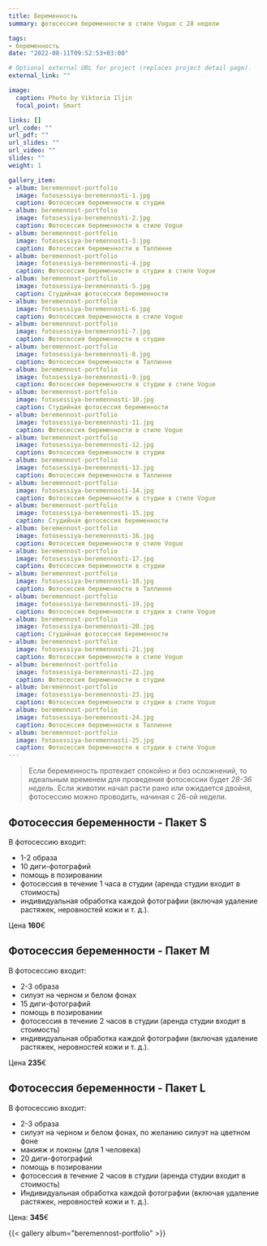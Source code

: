 ```yaml
---
title: Беременность 
summary: фотосессия беременности в стиле Vogue с 28 недели

tags:
- беременность
date: "2022-08-11T09:52:53+03:00"

# Optional external URL for project (replaces project detail page).
external_link: ""

image:
  caption: Photo by Viktoria Iljin
  focal_point: Smart

links: []
url_code: ""
url_pdf: ""
url_slides: ""
url_video: ""
slides: ""
weight: 1

gallery_item:
- album: beremennost-portfolio
  image: fotosessiya-beremennosti-1.jpg
  caption: Фотосессия беременности в студии 
- album: beremennost-portfolio
  image: fotosessiya-beremennosti-2.jpg
  caption: Фотосессия беременности в стиле Vogue
- album: beremennost-portfolio
  image: fotosessiya-beremennosti-3.jpg
  caption: Фотосессия беременности в Таллинне
- album: beremennost-portfolio
  image: fotosessiya-beremennosti-4.jpg
  caption: Фотосессия беременности в студии в стиле Vogue
- album: beremennost-portfolio
  image: fotosessiya-beremennosti-5.jpg
  caption: Студийная фотосессия беременности
- album: beremennost-portfolio
  image: fotosessiya-beremennosti-6.jpg
  caption: Фотосессия беременности в стиле Vogue
- album: beremennost-portfolio
  image: fotosessiya-beremennosti-7.jpg
  caption: Фотосессия беременности в студии
- album: beremennost-portfolio
  image: fotosessiya-beremennosti-8.jpg
  caption: Фотосессия беременности в Таллинне
- album: beremennost-portfolio
  image: fotosessiya-beremennosti-9.jpg
  caption: Фотосессия беременности в студии в стиле Vogue
- album: beremennost-portfolio
  image: fotosessiya-beremennosti-10.jpg
  caption: Студийная фотосессия беременности
- album: beremennost-portfolio
  image: fotosessiya-beremennosti-11.jpg
  caption: Фотосессия беременности в стиле Vogue
- album: beremennost-portfolio
  image: fotosessiya-beremennosti-12.jpg
  caption: Фотосессия беременности в студии
- album: beremennost-portfolio
  image: fotosessiya-beremennosti-13.jpg
  caption: Фотосессия беременности в Таллинне
- album: beremennost-portfolio
  image: fotosessiya-beremennosti-14.jpg
  caption: Фотосессия беременности в студии в стиле Vogue
- album: beremennost-portfolio
  image: fotosessiya-beremennosti-15.jpg
  caption: Студийная фотосессия беременности
- album: beremennost-portfolio
  image: fotosessiya-beremennosti-16.jpg
  caption: Фотосессия беременности в стиле Vogue
- album: beremennost-portfolio
  image: fotosessiya-beremennosti-17.jpg
  caption: Фотосессия беременности в студии
- album: beremennost-portfolio
  image: fotosessiya-beremennosti-18.jpg
  caption: Фотосессия беременности в Таллинне
- album: beremennost-portfolio
  image: fotosessiya-beremennosti-19.jpg
  caption: Фотосессия беременности в студии в стиле Vogue
- album: beremennost-portfolio
  image: fotosessiya-beremennosti-20.jpg
  caption: Студийная фотосессия беременности
- album: beremennost-portfolio
  image: fotosessiya-beremennosti-21.jpg
  caption: Фотосессия беременности в стиле Vogue  
- album: beremennost-portfolio
  image: fotosessiya-beremennosti-22.jpg
  caption: Фотосессия беременности в студии 
- album: beremennost-portfolio
  image: fotosessiya-beremennosti-23.jpg
  caption: Фотосессия беременности в студии в стиле Vogue 
- album: beremennost-portfolio
  image: fotosessiya-beremennosti-24.jpg
  caption: Фотосессия беременности в Таллинне
- album: beremennost-portfolio
  image: fotosessiya-beremennosti-25.jpg
  caption: Фотосессия беременности в студии в стиле Vogue
---
```

>Если беременность протекает спокойно и без осложнений, то идеальным временем для проведения фотосессии будет _28-36 недель_. Если животик начал расти рано или ожидается двойня, фотосессию можно проводить, начиная с 26-ой недели.

## Фотосессия беременности - Пакет S

В фотосессию входит:
* 1-2 образа 
* 10 диги-фотографий 
* помощь в позировании
* фотосессия в течение 1 часа в студии (аренда студии входит в стоимость) 
* индивидуальная обработка каждой фотографии (включая удаление растяжек, неровностей кожи и т. д.).

Цена **160**€

## Фотосессия беременности - Пакет M

В фотосессию входит:
* 2-3 образа 
* силуэт на черном и белом фонах
* 15 диги-фотографий 
* помощь в позировании
* фотосессия в течение 2 часов в студии (аренда студии входит в стоимость) 
* индивидуальная обработка каждой фотографии (включая удаление растяжек, неровностей кожи и т. д.).

Цена **235**€

## Фотосессия беременности - Пакет L

В фотосессию входит:
* 2-3 образа 
* силуэт на черном и белом фонах, по желанию силуэт на цветном фоне
* макияж и локоны (для 1 человека)
* 20 диги-фотографий
* помощь в позировании
* фотосессия в течение 2 часов в студии (аренда студии входит в стоимость) 
* Индивидуальная обработка каждой фотографии (включая удаление растяжек, неровностей кожи и т. д.).

Цена: **345**€

{{< gallery album="beremennost-portfolio" >}}